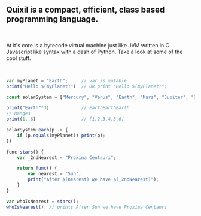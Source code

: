 
## Quixil is a compact, efficient, class based programming language. 

<br />

At it's core is a bytecode virtual machine just like JVM written in C. Javascript like syntax with a dash of Python.
Take a look at some of the cool stuff.

<br />

```js
var myPlanet = "Earth";     // var is mutable
print("Hello $(myPlanet)")  // OR print "Hello $(myPlanet)";

const solarSystem = ["Mercury", "Venus", "Earth", "Mars", "Jupiter", "Saturn", "Uranus", "Neptune"];

print("Earth"*3)            // EarthEarthEarth
// Ranges
print(1..6)                 // [1,2,3,4,5,6]

solarSystem.each(p -> {
    if (p.equals(myPlanet)) print(p);
})

func stars() {
    var _2ndNearest = "Proxima Centauri";

    return func() {
        var nearest = "Sun";
        print("After $(nearest) we have $(_2ndNearest)");
    }
}

var whoIsNearest = stars();
whoIsNearest(); // prints After Sun we have Proxima Centauri

```
